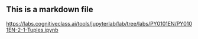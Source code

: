 ## This is a markdown file

https://labs.cognitiveclass.ai/tools/jupyterlab/lab/tree/labs/PY0101EN/PY0101EN-2-1-Tuples.ipynb
